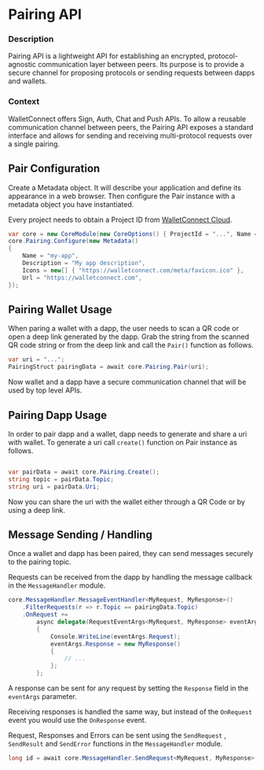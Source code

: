 # Pairing API

### Description

Pairing API is a lightweight API for establishing an encrypted, protocol-agnostic communication layer between peers. Its purpose is to provide a secure channel for proposing protocols or sending requests between dapps and wallets.

### Context

WalletConnect offers Sign, Auth, Chat and Push APIs. To allow a reusable communication channel between peers, the Pairing API exposes a standard interface and allows for sending and receiving multi-protocol requests over a single pairing.

## Pair Configuration

Create a Metadata object. It will describe your application and define its appearance in a web browser. Then configure the Pair instance with a metadata object you have instantiated.

Every project needs to obtain a Project ID from [WalletConnect Cloud](https://cloud.walletconnect.com/).

```csharp
var core = new CoreModule(new CoreOptions() { ProjectId = "...", Name = "my-app" });
core.Pairing.Configure(new Metadata()
{
    Name = "my-app",
    Description = "My app description",
    Icons = new[] { "https://walletconnect.com/meta/favicon.ico" },
    Url = "https://walletconnect.com",
});
```

## Pairing Wallet Usage

When paring a wallet with a dapp, the user needs to scan a QR code or open a deep link generated by the dapp. Grab the string from the scanned QR code string or from the deep link and call the `Pair()` function as follows.

```csharp
var uri = "...";
PairingStruct pairingData = await core.Pairing.Pair(uri);
```

Now wallet and a dapp have a secure communication channel that will be used by top level APIs. 

## Pairing Dapp Usage

In order to pair dapp and a wallet, dapp needs to generate and share a uri with wallet. To generate a uri call `create()` function on Pair instance as follows.

```csharp

var pairData = await core.Pairing.Create();
string topic = pairData.Topic;
string uri = pairData.Uri;
```

Now you can share the uri with the wallet either through a QR Code or by using a deep link. 

## Message Sending / Handling

Once a wallet and dapp has been paired, they can send messages securely to the pairing topic. 

Requests can be received from the dapp by handling the message callback in the `MessageHandler` module.

```csharp
core.MessageHandler.MessageEventHandler<MyRequest, MyResponse>()
    .FilterRequests(r => r.Topic == pairingData.Topic)
    .OnRequest +=
		async delegate(RequestEventArgs<MyRequest, MyResponse> eventArgs)
		{
		    Console.WriteLine(eventArgs.Request);
		    eventArgs.Response = new MyResponse()
		    {
		        // ...
		    };
		};
```

A response can be sent for any request by setting the `Response` field in the `eventArgs` parameter.

Receiving responses is handled the same way, but instead of the `OnRequest` event you would use the `OnResponse` event.

Request, Responses and Errors can be sent using the `SendRequest` , `SendResult` and `SendError` functions in the `MessageHandler` module.

```csharp
long id = await core.MessageHandler.SendRequest<MyRequest, MyResponse>(pairingTopic, data);
```